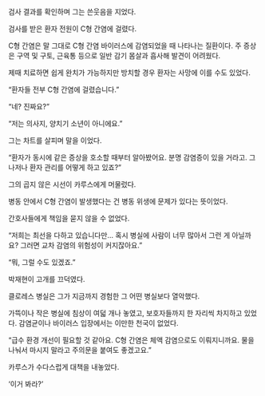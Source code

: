 검사 결과를 확인하며 그는 쓴웃음을 지었다.

검사를 받은 환자 전원이 C형 간염에 걸렸다.

C형 간염은 말 그대로 C형 간염 바이러스에 감염되었을 때 나타나는 질환이다. 주 증상은 구역 및 구토, 근육통 등으로 일반 감기 몸살과 흡사해 발견이 어려웠다.

제때 치료하면 쉽게 완치가 가능하지만 방치할 경우 환자는 사망에 이를 수도 있었다.

“환자들 전부 C형 간염에 걸렸습니다.”

“네? 진짜요?”

“저는 의사지, 양치기 소년이 아니에요.”

그는 차트를 살피며 말을 이었다.

“환자가 동시에 같은 증상을 호소할 때부터 알아봤어요. 분명 감염증이 있을 거라고. 그나저나 환자 관리를 어떻게 하고 있죠?”

그의 곱지 않은 시선이 카루스에게 머물렀다.

병동 안에서 C형 간염이 발생했다는 건 병동 위생에 문제가 있다는 뜻이었다.

간호사들에게 책임을 묻지 않을 수 없었다.

“저희는 최선을 다하고 있습니다만… 혹시 병실에 사람이 너무 많아서 그런 게 아닐까요? 그러면 교차 감염의 위험성이 커지잖아요.”

“뭐, 그럴 수도 있겠죠.”

박재현이 고개를 끄덕였다.

클로레스 병실은 그가 지금까지 경험한 그 어떤 병실보다 열악했다.

가뜩이나 작은 병실에 침상이 여덟 개나 놓였고, 보호자들까지 한 자리씩 차지하고 있었다. 감염균이나 바이러스 입장에서는 이만한 천국이 없었다.

“급수 환경 개선이 필요할 것 같아요. C형 간염은 체액 감염으로도 이뤄지니까요. 물을 나눠서 마시지 말라고 주의문을 붙여도 좋겠고요.”

카루스가 수다스럽게 대책을 내놓았다.

‘이거 봐라?’